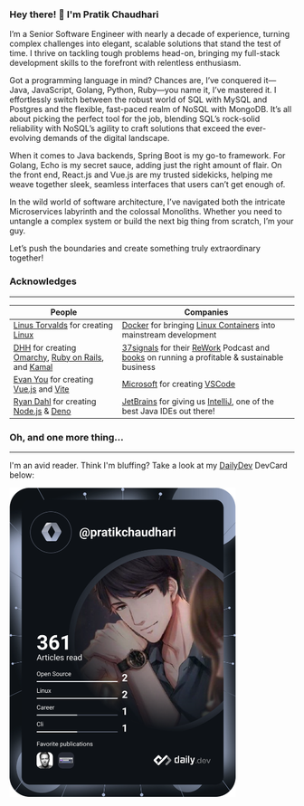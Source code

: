 ### Hey there! 👋 I'm Pratik Chaudhari 

I’m a Senior Software Engineer with nearly a decade of experience, turning complex challenges into elegant, scalable solutions that stand the test of time. I thrive on tackling tough problems head-on, bringing my full-stack development skills to the forefront with relentless enthusiasm.

Got a programming language in mind? Chances are, I’ve conquered it—Java, JavaScript, Golang, Python, Ruby—you name it, I’ve mastered it. I effortlessly switch between the robust world of SQL with MySQL and Postgres and the flexible, fast-paced realm of NoSQL with MongoDB. It’s all about picking the perfect tool for the job, blending SQL’s rock-solid reliability with NoSQL’s agility to craft solutions that exceed the ever-evolving demands of the digital landscape.

When it comes to Java backends, Spring Boot is my go-to framework. For Golang, Echo is my secret sauce, adding just the right amount of flair. On the front end, React.js and Vue.js are my trusted sidekicks, helping me weave together sleek, seamless interfaces that users can’t get enough of.

In the wild world of software architecture, I’ve navigated both the intricate Microservices labyrinth and the colossal Monoliths. Whether you need to untangle a complex system or build the next big thing from scratch, I’m your guy.

Let’s push the boundaries and create something truly extraordinary together!

### Acknowledges

---

| People                                                                                                                                                     | Companies                                                                                                                                                                             |
|------------------------------------------------------------------------------------------------------------------------------------------------------------|---------------------------------------------------------------------------------------------------------------------------------------------------------------------------------------|
| [Linus Torvalds](https://github.com/torvalds) for creating [Linux](https://github.com/torvalds/linux)                                                      | [Docker](https://github.com/docker) for bringing [Linux Containers](https://linuxcontainers.org) into mainstream development                                                          |
 | [DHH](https://github.com/DHH) for creating [Omarchy](https://omarchy.org), [Ruby on Rails](https://rubyonrails.org), and [Kamal](https://kamal-deploy.org) | [37signals](https://37signals.com) for their [ReWork](https://37signals.com/podcast/) Podcast and [books](https://37signals.com/books) on running a profitable & sustainable business |
| [Evan You](https://github.com/yyx990803) for creating [Vue.js](https://vuejs.org) and [Vite](https://vite.dev)                                             | [Microsoft](https://github.com/microsoft) for creating [VSCode](https://code.visualstudio.com)                                                                                        |
| [Ryan Dahl](https://github.com/ry) for creating [Node.js](https://nodejs.org/en) & [Deno](https://deno.com)                                                | [JetBrains](https://github.com/jetbrains) for giving us [IntelliJ](https://www.jetbrains.com/idea/), one of the best Java IDEs out there!                                             |

### Oh, and one more thing... 

---

I'm an avid reader. Think I'm bluffing? Take a look at my [DailyDev](https://github.com/dailydotdev/daily?tab=readme-ov-file) DevCard below:

<a href="https://app.daily.dev/pratikchaudhari"><img src="https://github.com/pratikgchaudhari/pratikgchaudhari/blob/main/devcard.svg" width="400" alt="Pratik Chaudhari's Dev Card"/></a>
